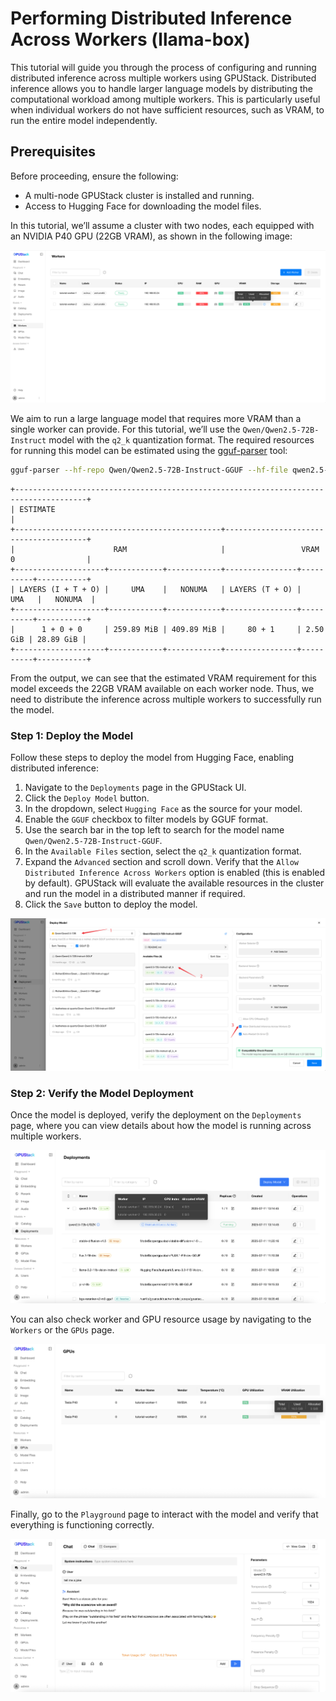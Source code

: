 # Performing Distributed Inference Across Workers (llama-box)

This tutorial will guide you through the process of configuring and running distributed inference across multiple workers using GPUStack. Distributed inference allows you to handle larger language models by distributing the computational workload among multiple workers. This is particularly useful when individual workers do not have sufficient resources, such as VRAM, to run the entire model independently.

## Prerequisites

Before proceeding, ensure the following:

- A multi-node GPUStack cluster is installed and running.
- Access to Hugging Face for downloading the model files.

In this tutorial, we’ll assume a cluster with two nodes, each equipped with an NVIDIA P40 GPU (22GB VRAM), as shown in the following image:

![worker-list](../assets/tutorials/performing-distributed-inference-across-workers/worker-list.png)

We aim to run a large language model that requires more VRAM than a single worker can provide. For this tutorial, we’ll use the `Qwen/Qwen2.5-72B-Instruct` model with the `q2_k` quantization format. The required resources for running this model can be estimated using the [gguf-parser](https://github.com/gpustack/gguf-parser-go) tool:

```bash
gguf-parser --hf-repo Qwen/Qwen2.5-72B-Instruct-GGUF --hf-file qwen2.5-72b-instruct-q2_k-00001-of-00007.gguf --ctx-size=8192 --in-short --skip-architecture --skip-metadata --skip-tokenizer
```

```
+--------------------------------------------------------------------------------------+
| ESTIMATE                                                                             |
+----------------------------------------------+---------------------------------------+
|                      RAM                     |                 VRAM 0                |
+--------------------+------------+------------+----------------+----------+-----------+
| LAYERS (I + T + O) |     UMA    |   NONUMA   | LAYERS (T + O) |    UMA   |   NONUMA  |
+--------------------+------------+------------+----------------+----------+-----------+
|      1 + 0 + 0     | 259.89 MiB | 409.89 MiB |     80 + 1     | 2.50 GiB | 28.89 GiB |
+--------------------+------------+------------+----------------+----------+-----------+
```

From the output, we can see that the estimated VRAM requirement for this model exceeds the 22GB VRAM available on each worker node. Thus, we need to distribute the inference across multiple workers to successfully run the model.

### Step 1: Deploy the Model

Follow these steps to deploy the model from Hugging Face, enabling distributed inference:

1. Navigate to the `Deployments` page in the GPUStack UI.
2. Click the `Deploy Model` button.
3. In the dropdown, select `Hugging Face` as the source for your model.
4. Enable the `GGUF` checkbox to filter models by GGUF format.
5. Use the search bar in the top left to search for the model name `Qwen/Qwen2.5-72B-Instruct-GGUF`.
6. In the `Available Files` section, select the `q2_k` quantization format.
7. Expand the `Advanced` section and scroll down. Verify that the `Allow Distributed Inference Across Workers` option is enabled (this is enabled by default). GPUStack will evaluate the available resources in the cluster and run the model in a distributed manner if required.
8. Click the `Save` button to deploy the model.

![Deploy Model](../assets/tutorials/performing-distributed-inference-across-workers/deploy-model.png)

### Step 2: Verify the Model Deployment

Once the model is deployed, verify the deployment on the `Deployments` page, where you can view details about how the model is running across multiple workers.

![model-list](../assets/tutorials/performing-distributed-inference-across-workers/model-list.png)

You can also check worker and GPU resource usage by navigating to the `Workers` or the `GPUs` page.

![gpu-usage](../assets/tutorials/performing-distributed-inference-across-workers/gpu-usage.png)

Finally, go to the `Playground` page to interact with the model and verify that everything is functioning correctly.

![playground](../assets/tutorials/performing-distributed-inference-across-workers/playground.png)
